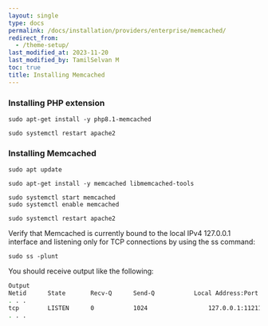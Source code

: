 ```yaml
---
layout: single
type: docs
permalink: /docs/installation/providers/enterprise/memcached/
redirect_from:
  - /theme-setup/
last_modified_at: 2023-11-20
last_modified_by: TamilSelvan M
toc: true
title: Installing Memcached
---
```


### Installing PHP extension

```
sudo apt-get install -y php8.1-memcached
```

```
sudo systemctl restart apache2
```

### Installing Memcached

```
sudo apt update
```

```
sudo apt-get install -y memcached libmemcached-tools
```

```
sudo systemctl start memcached
sudo systemctl enable memcached
```

```
sudo systemctl restart apache2
```

Verify that Memcached is currently bound to the local IPv4 127.0.0.1 interface and listening only for TCP connections by using the ss command:

```
sudo ss -plunt
```

You should receive output like the following:

```sh
Output
Netid      State       Recv-Q      Send-Q           Local Address:Port             Peer Address:Port      Process                                         
. . .
tcp        LISTEN      0           1024                 127.0.0.1:11211                 0.0.0.0:*          users:(("memcached",pid=8889,fd=26))
. . .
```